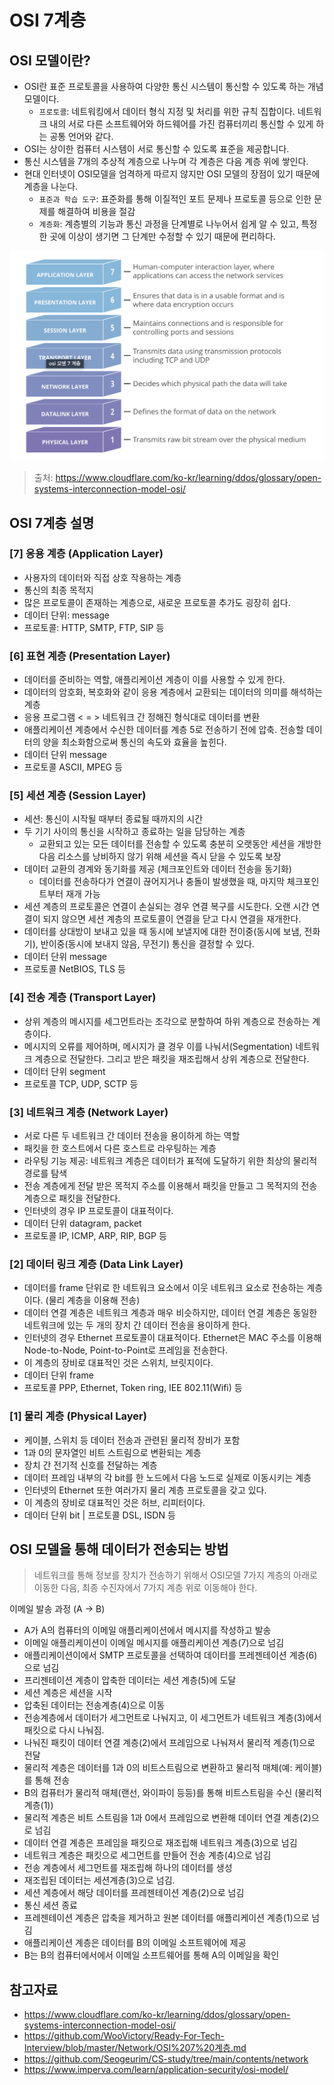 # OSI 7계층

## OSI 모델이란?

- OSI란 표준 프로토콜을 사용하여 다양한 통신 시스템이 통신할 수 있도록 하는 개념 모델이다.
  - `프로토콜`: 네트워킹에서 데이터 형식 지정 및 처리를 위한 규칙 집합이다. 네트워크 내의 서로 다른 소프트웨어와 하드웨어를 가진 컴퓨터끼리 통신할 수 있게 하는 공통 언어와 같다.
- OSI는 상이한 컴퓨터 시스템이 서로 통신할 수 있도록 표준을 제공합니다.
- 통신 시스템을 7개의 추상적 계층으로 나누며 각 계층은 다음 계층 위에 쌓인다.
- 현대 인터넷이 OSI모델을 엄격하게 따르지 않지만 OSI 모델의 장점이 있기 때문에 계층을 나눈다.
  - `표준과 학습 도구`: 표준화를 통해 이질적인 포트 문제나 프로토콜 등으로 인한 문제를 해결하여 비용을 절감
  - `계층화`: 계층별의 기능과 통신 과정을 단계별로 나누어서 쉽게 알 수 있고, 특정한 곳에 이상이 생기면 그 단계만 수정할 수 있기 때문에 편리하다.

![osi-model-7-layers](./osi-model-7-layers.png)

> 출처: https://www.cloudflare.com/ko-kr/learning/ddos/glossary/open-systems-interconnection-model-osi/

## OSI 7계층 설명

### [7] 응용 계층 (Application Layer)

- 사용자의 데이터와 직접 상호 작용하는 계층
- 통신의 최종 목적지
- 많은 프로토콜이 존재하는 계층으로, 새로운 프로토콜 추가도 굉장히 쉽다.
- 데이터 단위: message
- 프로토콜: HTTP, SMTP, FTP, SIP 등

### [6] 표현 계층 (Presentation Layer)

- 데이터를 준비하는 역할, 애플리케이션 계층이 이를 사용할 수 있게 한다.
- 데이터의 암호화, 복호화와 같이 응용 계층에서 교환되는 데이터의 의미를 해석하는 계층
- 응용 프로그램 < = > 네트워크 간 정해진 형식대로 데이터를 변환
- 애플리케이션 계층에서 수신한 데이터를 계층 5로 전송하기 전에 압축. 전송할 데이터의 양을 최소화함으로써 통신의 속도와 효율을 높힌다.
- 데이터 단위 message
- 프로토콜 ASCII, MPEG 등

### [5] 세션 계층 (Session Layer)

- 세션: 통신이 시작될 때부터 종료될 때까지의 시간
- 두 기기 사이의 통신을 시작하고 종료하는 일을 담당하는 계층
  - 교환되고 있는 모든 데이터를 전송할 수 있도록 충분히 오랫동안 세션을 개방한 다음 리소스를 낭비하지 않기 위해 세션을 즉시 닫을 수 있도록 보장
- 데이터 교환의 경계와 동기화를 제공 (체크포인트와 데이터 전송을 동기화)
  - 데이터를 전송하다가 연결이 끊어지거나 충돌이 발생했을 때, 마지막 체크포인트부터 재개 가능
- 세션 계층의 프로토콜은 연결이 손실되는 경우 연결 복구를 시도한다. 오랜 시간 연결이 되지 않으면 세션 계층의 프로토콜이 연결을 닫고 다시 연결을 재개한다.
- 데이터를 상대방이 보내고 있을 때 동시에 보낼지에 대한 전이중(동시에 보냄, 전화기), 반이중(동시에 보내지 않음, 무전기) 통신을 결정할 수 있다.
- 데이터 단위 message
- 프로토콜 NetBIOS, TLS 등

### [4] 전송 계층 (Transport Layer)

- 상위 계층의 메시지를 세그먼트라는 조각으로 분할하여 하위 계층으로 전송하는 계층이다.
- 메시지의 오류를 제어하며, 메시지가 클 경우 이를 나눠서(Segmentation) 네트워크 계층으로 전달한다. 그리고 받은 패킷을 재조립해서 상위 계층으로 전달한다.
- 데이터 단위 segment
- 프로토콜 TCP, UDP, SCTP 등

### [3] 네트워크 계층 (Network Layer)

- 서로 다른 두 네트워크 간 데이터 전송을 용이하게 하는 역할
- 패킷을 한 호스트에서 다른 호스트로 라우팅하는 계층
- 라우팅 기능 제공: 네트워크 계층은 데이터가 표적에 도달하기 위한 최상의 물리적 경로를 탐색
- 전송 계층에게 전달 받은 목적지 주소를 이용해서 패킷을 만들고 그 목적지의 전송 계층으로 패킷을 전달한다.
- 인터넷의 경우 IP 프로토콜이 대표적이다.
- 데이터 단위 datagram, packet
- 프로토콜 IP, ICMP, ARP, RIP, BGP 등

### [2] 데이터 링크 계층 (Data Link Layer)

- 데이터를 frame 단위로 한 네트워크 요소에서 이웃 네트워크 요소로 전송하는 계층이다. (물리 계층을 이용해 전송)
- 데이터 연결 계층은 네트워크 계층과 매우 비슷하지만, 데이터 연결 계층은 동일한 네트워크에 있는 두 개의 장치 간 데이터 전송을 용이하게 한다.
- 인터넷의 경우 Ethernet 프로토콜이 대표적이다. Ethernet은 MAC 주소를 이용해 Node-to-Node, Point-to-Point로 프레임을 전송한다.
- 이 계층의 장비로 대표적인 것은 스위치, 브릿지이다.
- 데이터 단위 frame
- 프로토콜 PPP, Ethernet, Token ring, IEE 802.11(Wifi) 등

### [1] 물리 계층 (Physical Layer)

- 케이블, 스위치 등 데이터 전송과 관련된 물리적 장비가 포함
- 1과 0의 문자열인 비트 스트림으로 변환되는 계층
- 장치 간 전기적 신호를 전달하는 계층
- 데이터 프레임 내부의 각 bit를 한 노드에서 다음 노드로 실제로 이동시키는 계층
- 인터넷의 Ethernet 또한 여러가지 물리 계층 프로토콜을 갖고 있다.
- 이 계층의 장비로 대표적인 것은 허브, 리피터이다.
- 데이터 단위 bit | 프로토콜 DSL, ISDN 등

## OSI 모델을 통해 데이터가 전송되는 방법

> 네트워크를 통해 정보를 장치가 전송하기 위해서 OSI모델 7가지 계층의 아래로 이동한 다음, 최종 수진자에서 7가지 계층 위로 이동해야 한다.

이메일 발송 과정 (A -> B)

- A가 A의 컴퓨터의 이메일 애플리케이션에서 메시지를 작성하고 발송
- 이메일 애플리케이션이 이메일 메시지를 애플리케이션 계층(7)으로 넘김
- 애플리케이션이에서 SMTP 프로토콜을 선택하여 데이터를 프레젠테이션 계층(6)으로 넘김
- 프리젠테이션 계층이 압축한 데이터는 세션 계층(5)에 도달
- 세션 계층은 세션을 시작
- 압축된 데이터는 전송계층(4)으로 이동
- 전송계층에서 데이터가 세그먼트로 나눠지고, 이 세그먼트가 네트워크 계층(3)에서 패킷으로 다시 나눠짐.
- 나눠진 패킷이 데이터 연결 계층(2)에서 프레임으로 나눠져서 물리적 계층(1)으로 전달
- 물리적 계층은 데이터를 1과 0의 비트스트림으로 변환하고 물리적 매체(예: 케이블)를 통해 전송
- B의 컴퓨터가 물리적 매체(랜선, 와이파이 등등)를 통해 비트스트림을 수신 (물리적 계층(1))
- 물리적 계층은 비트 스트림을 1과 0에서 프레임으로 변환해 데이터 연결 계층(2)으로 넘김
- 데이터 연결 계층은 프레임을 패킷으로 재조립해 네트워크 계층(3)으로 넘김
- 네트워크 계층은 패킷으로 세그먼트를 만들어 전송 계층(4)으로 넘김
- 전송 계층에서 세그먼트를 재조립해 하나의 데이터를 생성
- 재조립된 데이터는 세션계층(3)으로 넘김.
- 세션 계층에서 해당 데이터를 프레젠테이션 계층(2)으로 넘김
- 통신 세션 종료
- 프레젠테이션 계층은 압축을 제거하고 원본 데이터를 애플리케이션 계층(1)으로 넘김
- 애플리케이션 계층은 데이터를 B의 이메일 소프트웨어에 제공
- B는 B의 컴퓨터에서에서 이메일 소프트웨어를 통해 A의 이메일을 확인

## 참고자료

- https://www.cloudflare.com/ko-kr/learning/ddos/glossary/open-systems-interconnection-model-osi/
- https://github.com/WooVictory/Ready-For-Tech-Interview/blob/master/Network/OSI%207%20계층.md
- https://github.com/Seogeurim/CS-study/tree/main/contents/network
- https://www.imperva.com/learn/application-security/osi-model/
